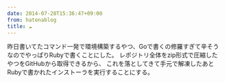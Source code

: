 ```yaml
---
date: 2014-07-28T15:36:47+09:00
from: hatenablog
title: ☁
---
```

昨日書いてたコマンド一発で環境構築するやつ、Goで書くの修羅すぎて辛そうなのでやっぱりRubyで書くことにした。 レポジトリ全体をzip形式で圧縮したやつをGitHubから取得できるから、 これを落としてきて手元で解凍したあとRubyで書かれたインストーラを実行することにする。

